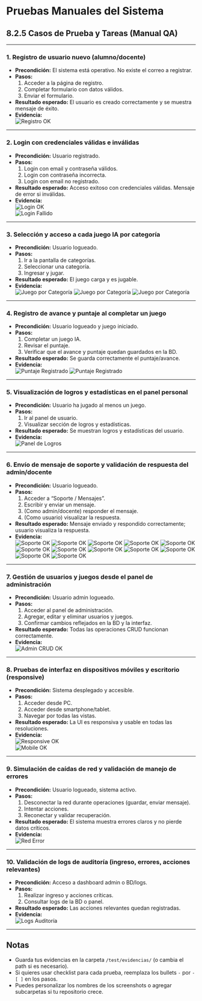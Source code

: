 # Pruebas Manuales del Sistema

## 8.2.5 Casos de Prueba y Tareas (Manual QA)

---

### 1. Registro de usuario nuevo (alumno/docente)

- **Precondición:** El sistema está operativo. No existe el correo a registrar.
- **Pasos:**
  1. Acceder a la página de registro.
  2. Completar formulario con datos válidos.
  3. Enviar el formulario.
- **Resultado esperado:** El usuario es creado correctamente y se muestra mensaje de éxito.
- **Evidencia:**  
  ![Registro OK](./evidencias/registro_ok.png)

---

### 2. Login con credenciales válidas e inválidas

- **Precondición:** Usuario registrado.
- **Pasos:**
  1. Login con email y contraseña válidos.
  2. Login con contraseña incorrecta.
  3. Login con email no registrado.
- **Resultado esperado:** Acceso exitoso con credenciales válidas. Mensaje de error si inválidas.
- **Evidencia:**  
  ![Login OK](./evidencias/login_ok.png)  
  ![Login Fallido](./evidencias/login_fail.png)

---

### 3. Selección y acceso a cada juego IA por categoría

- **Precondición:** Usuario logueado.
- **Pasos:**
  1. Ir a la pantalla de categorías.
  2. Seleccionar una categoría.
  3. Ingresar y jugar.
- **Resultado esperado:** El juego carga y es jugable.
- **Evidencia:**  
  ![Juego por Categoría](./evidencias/juego_paso1.png)
  ![Juego por Categoría](./evidencias/juego_paso2.png)
  ![Juego por Categoría](./evidencias/juego_paso3.png)

---

### 4. Registro de avance y puntaje al completar un juego

- **Precondición:** Usuario logueado y juego iniciado.
- **Pasos:**
  1. Completar un juego IA.
  2. Revisar el puntaje.
  3. Verificar que el avance y puntaje quedan guardados en la BD.
- **Resultado esperado:** Se guarda correctamente el puntaje/avance.
- **Evidencia:**  
  ![Puntaje Registrado](./evidencias/puntaje_registradoA.png)
  ![Puntaje Registrado](./evidencias/puntaje_registradoB.png)

---

### 5. Visualización de logros y estadísticas en el panel personal

- **Precondición:** Usuario ha jugado al menos un juego.
- **Pasos:**
  1. Ir al panel de usuario.
  2. Visualizar sección de logros y estadísticas.
- **Resultado esperado:** Se muestran logros y estadísticas del usuario.
- **Evidencia:**  
  ![Panel de Logros](./evidencias/puntaje_registrado.png)

---

### 6. Envío de mensaje de soporte y validación de respuesta del admin/docente

- **Precondición:** Usuario logueado.
- **Pasos:**
  1. Acceder a “Soporte / Mensajes”.
  2. Escribir y enviar un mensaje.
  3. (Como admin/docente) responder el mensaje.
  4. (Como usuario) visualizar la respuesta.
- **Resultado esperado:** Mensaje enviado y respondido correctamente; usuario visualiza la respuesta.
- **Evidencia:**  
  ![Soporte OK](./evidencias/soporte_PASO1.png)
  ![Soporte OK](./evidencias/soporte_PASO2.png)
  ![Soporte OK](./evidencias/soporte_PASO3.png)
  ![Soporte OK](./evidencias/soporte_PASO4.png)
  ![Soporte OK](./evidencias/soporte_PASO5.png)
  ![Soporte OK](./evidencias/soporte_PASO6.png)
  ![Soporte OK](./evidencias/soporte_PASO7.png)
  ![Soporte OK](./evidencias/soporte_PASO8.png)
  ![Soporte OK](./evidencias/soporte_PASO9.png)
  ![Soporte OK](./evidencias/soporte_PASO10.png)
  ![Soporte OK](./evidencias/soporte_PASO11.png)
  ![Soporte OK](./evidencias/soporte_PASO12.png)

---

### 7. Gestión de usuarios y juegos desde el panel de administración

- **Precondición:** Usuario admin logueado.
- **Pasos:**
  1. Acceder al panel de administración.
  2. Agregar, editar y eliminar usuarios y juegos.
  3. Confirmar cambios reflejados en la BD y la interfaz.
- **Resultado esperado:** Todas las operaciones CRUD funcionan correctamente.
- **Evidencia:**  
  ![Admin CRUD OK](./test/evidencias/admin_crud_ok.png)

---

### 8. Pruebas de interfaz en dispositivos móviles y escritorio (responsive)

- **Precondición:** Sistema desplegado y accesible.
- **Pasos:**
  1. Acceder desde PC.
  2. Acceder desde smartphone/tablet.
  3. Navegar por todas las vistas.
- **Resultado esperado:** La UI es responsiva y usable en todas las resoluciones.
- **Evidencia:**  
  ![Responsive OK](./test/evidencias/responsive_ok.png)  
  ![Mobile OK](./test/evidencias/mobile_ok.png)

---

### 9. Simulación de caídas de red y validación de manejo de errores

- **Precondición:** Usuario logueado, sistema activo.
- **Pasos:**
  1. Desconectar la red durante operaciones (guardar, enviar mensaje).
  2. Intentar acciones.
  3. Reconectar y validar recuperación.
- **Resultado esperado:** El sistema muestra errores claros y no pierde datos críticos.
- **Evidencia:**  
  ![Red Error](./test/evidencias/red_error.png)

---

### 10. Validación de logs de auditoría (ingreso, errores, acciones relevantes)

- **Precondición:** Acceso a dashboard admin o BD/logs.
- **Pasos:**
  1. Realizar ingreso y acciones críticas.
  2. Consultar logs de la BD o panel.
- **Resultado esperado:** Las acciones relevantes quedan registradas.
- **Evidencia:**  
  ![Logs Auditoría](./test/evidencias/logs_auditoria.png)

---

## Notas

- Guarda tus evidencias en la carpeta `/test/evidencias/` (o cambia el path si es necesario).
- Si quieres usar checklist para cada prueba, reemplaza los bullets `-` por `- [ ]` en los pasos.
- Puedes personalizar los nombres de los screenshots o agregar subcarpetas si tu repositorio crece.
